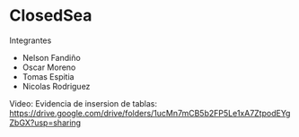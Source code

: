 # ClosedSea
Integrantes

 - Nelson Fandiño
 - Oscar Moreno 
 - Tomas Espitia
 - Nicolas Rodriguez

Video:
Evidencia de insersion de tablas: https://drive.google.com/drive/folders/1ucMn7mCB5b2FP5Le1xA7ZtpodEYgZbGX?usp=sharing
